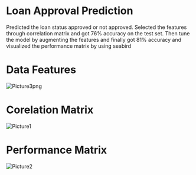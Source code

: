 # Loan Approval Prediction
Predicted the loan status approved or not approved. Selected the features through correlation matrix and got 76% accuracy on the test set. Then tune the model by augmenting the features and finally got 81% accuracy and visualized the performance matrix by using seabird <br>
# Data Features
![Picture3png](https://github.com/harsh2198/Loan-Approval-Prediction-/assets/49284471/d4973937-d088-40ec-80fd-50cd993ec69e)
<br>
# Corelation Matrix 
![Picture1](https://github.com/harsh2198/Loan-Approval-Prediction-/assets/49284471/3ef561b4-cd23-4ff5-a205-555d2b225a5c)
<br>
# Performance Matrix
![Picture2](https://github.com/harsh2198/Loan-Approval-Prediction-/assets/49284471/532ed517-4010-446e-b9d1-a92beddf7b88)
